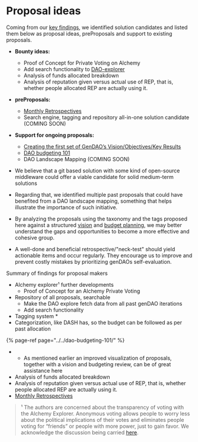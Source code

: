 # Proposal ideas

Coming from our [key findings](https://app.gitbook.com/@gendao/s/researchwg/~/drafts/-Le4Tkvne7saZ5XO8Znl/primary/passed-proposals/research-on-search-engine-for-proposals/report#key-findings), we identified solution candidates and listed them below as proposal ideas, preProposals and support to existing proposals. 

* **Bounty ideas:** 

  * Proof of Concept for Private Voting on Alchemy
  * Add search functionality to [DAO-explorer](https://dao-explorer.com)
  * Analysis of funds allocated breakdown 
  * Analysis of reputation given versus actual use of REP, that is, whether people allocated REP are actually using it.

* **preProposals:**
  * [Monthly Retrospectives](https://docs.google.com/document/d/1mS9ORsq647xblKiAxQGdwEJ9PuJnghl-8iBkbVT_NEs/edit?usp=sharing)
  * Search engine, tagging and repository all-in-one solution candidate \(COMING SOON\) 
* **Support for ongoing proposals:**
  * [Creating the first set of GenDAO’s Vision/Objectives/Key Results ](https://docs.google.com/document/d/10-0ppf_QpYdlBC_AFWt-QhJWyUpBRl5zU9bU1AWXUqU/edit#heading=h.vaikfqc64l1)
  * [DAO budgeting 101](https://docs.google.com/document/d/1fyhXSv_yp38FbC-R3aJPqqVJDvi6i0LATZya5F9vtZ4/edit)
  * DAO Landscape Mapping \(COMING SOON\) 
* We believe that a git based solution with some kind of open-source middleware could offer a viable candidate for solid medium-term solutions
* Regarding that, we identified multiple past proposals that could have benefited from a DAO landscape mapping, something that helps illustrate the importance of such initiative.
* By analyzing the proposals using the taxonomy and the tags proposed here against a structured [vision](https://docs.google.com/document/d/10-0ppf_QpYdlBC_AFWt-QhJWyUpBRl5zU9bU1AWXUqU/edit#heading=h.ggo559linbt0) and [budget planning](https://docs.google.com/document/d/1fyhXSv_yp38FbC-R3aJPqqVJDvi6i0LATZya5F9vtZ4/edit), we may better understand the gaps and opportunities to become a more effective and cohesive group.
* A well-done and beneficial retrospective/"neck-test" should yield actionable items and occur regularly. They encourage us to improve and prevent costly mistakes by prioritizing genDAOs self-evaluation.



Summary of findings for proposal makers

* Alchemy explorer¹ further developments 
  * Proof of Concept for an Alchemy Private Voting
* Repository of all proposals, searchable
  * Make the DAO explore fetch data from all past genDAO iterations
  * Add search functionality 
* Tagging system
  * 
* Categorization, like DASH has, so the budget can be followed as per past allocation 

{% page-ref page="../../dao-budgeting-101/" %}

* * As mentioned earlier an improved visualization of proposals, together with a vision and budgeting review, can be of great assistance here
* Analysis of funds allocated breakdown 
* Analysis of reputation given versus actual use of REP, that is, whether people allocated REP are actually using it.
* [Monthly Retrospectives](https://docs.google.com/document/d/1mS9ORsq647xblKiAxQGdwEJ9PuJnghl-8iBkbVT_NEs/edit?usp=sharing)

> ¹ The authors are concerned about the transparency of voting with the Alchemy Explorer. Anonymous voting allows people to worry less about the political implications of their votes and eliminates people voting for “friends” or people with more power, just to gain favor. We acknowledge the discussion being carried [here](https://daotalk.org/t/private-voting-module/469/2?u=pat).

